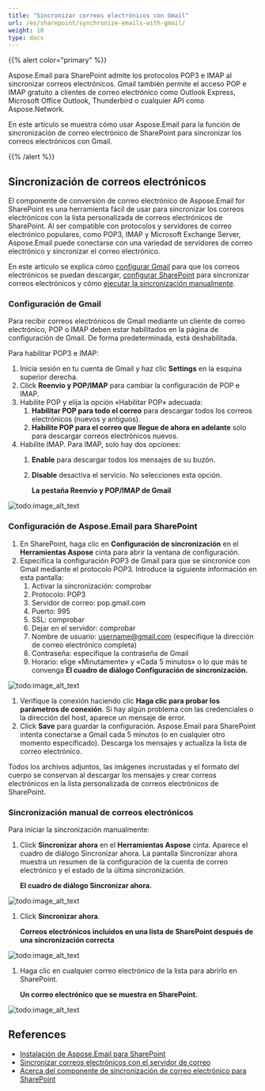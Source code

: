 ```yaml
---
title: "Sincronizar correos electrónicos con Gmail"
url: /es/sharepoint/synchronize-emails-with-gmail/
weight: 10
type: docs
---
```



{{% alert color="primary" %}}

Aspose.Email para SharePoint admite los protocolos POP3 e IMAP al sincronizar correos electrónicos. Gmail también permite el acceso POP e IMAP gratuito a clientes de correo electrónico como Outlook Express, Microsoft Office Outlook, Thunderbird o cualquier API como Aspose.Network.

En este artículo se muestra cómo usar Aspose.Email para la función de sincronización de correo electrónico de SharePoint para sincronizar los correos electrónicos con Gmail.

{{% /alert %}}
## **Sincronización de correos electrónicos**
El componente de conversión de correo electrónico de Aspose.Email for SharePoint es una herramienta fácil de usar para sincronizar los correos electrónicos con la lista personalizada de correos electrónicos de SharePoint. Al ser compatible con protocolos y servidores de correo electrónico populares, como POP3, IMAP y Microsoft Exchange Server, Aspose.Email puede conectarse con una variedad de servidores de correo electrónico y sincronizar el correo electrónico.

En este artículo se explica cómo [configurar Gmail](/email/sharepoint/synchronize-emails-with-gmail/) para que los correos electrónicos se puedan descargar, [configurar SharePoint](/email/sharepoint/synchronize-emails-with-gmail/) para sincronizar correos electrónicos y cómo [ejecutar la sincronización manualmente](/email/sharepoint/synchronize-emails-with-gmail/).
### **Configuración de Gmail**
Para recibir correos electrónicos de Gmail mediante un cliente de correo electrónico, POP o IMAP deben estar habilitados en la página de configuración de Gmail. De forma predeterminada, está deshabilitada.

Para habilitar POP3 e IMAP:

1. Inicia sesión en tu cuenta de Gmail y haz clic **Settings** en la esquina superior derecha.
1. Click **Reenvío y POP/IMAP** para cambiar la configuración de POP e IMAP.
1. Habilite POP y elija la opción «Habilitar POP» adecuada:
   1. **Habilitar POP para todo el correo** para descargar todos los correos electrónicos (nuevos y antiguos).
   1. **Habilite POP para el correo que llegue de ahora en adelante** solo para descargar correos electrónicos nuevos.
1. Habilite IMAP. Para IMAP, solo hay dos opciones:
   1. **Enable** para descargar todos los mensajes de su buzón.
   1. **Disable** desactiva el servicio. No selecciones esta opción.

      **La pestaña Reenvío y POP/IMAP de Gmail**

![todo:image_alt_text](synchronize-emails-with-gmail_1.png)



### **Configuración de Aspose.Email para SharePoint**
1. En SharePoint, haga clic en **Configuración de sincronización** en el **Herramientas Aspose** cinta para abrir la ventana de configuración.
1. Especifica la configuración POP3 de Gmail para que se sincronice con Gmail mediante el protocolo POP3. Introduce la siguiente información en esta pantalla:
   1. Activar la sincronización: comprobar
   1. Protocolo: POP3
   1. Servidor de correo: pop.gmail.com
   1. Puerto: 995
   1. SSL: comprobar
   1. Dejar en el servidor: comprobar
   1. Nombre de usuario: username@gmail.com (especifique la dirección de correo electrónico completa)
   1. Contraseña: especifique la contraseña de Gmail
   1. Horario: elige «Minutamente» y «Cada 5 minutos» o lo que más te convenga
      **El cuadro de diálogo Configuración de sincronización.**

![todo:image_alt_text](synchronize-emails-with-gmail_2.png)




1. Verifique la conexión haciendo clic **Haga clic para probar los parámetros de conexión**. Si hay algún problema con las credenciales o la dirección del host, aparece un mensaje de error.
1. Click **Save** para guardar la configuración. Aspose.Email para SharePoint intenta conectarse a Gmail cada 5 minutos (o en cualquier otro momento especificado). Descarga los mensajes y actualiza la lista de correo electrónico.

Todos los archivos adjuntos, las imágenes incrustadas y el formato del cuerpo se conservan al descargar los mensajes y crear correos electrónicos en la lista personalizada de correos electrónicos de SharePoint.
### **Sincronización manual de correos electrónicos**
Para iniciar la sincronización manualmente:

1. Click **Sincronizar ahora** en el **Herramientas Aspose** cinta. Aparece el cuadro de diálogo Sincronizar ahora. La pantalla Sincronizar ahora muestra un resumen de la configuración de la cuenta de correo electrónico y el estado de la última sincronización.

   **El cuadro de diálogo Sincronizar ahora.**

![todo:image_alt_text](synchronize-emails-with-gmail_3.png)




1. Click **Sincronizar ahora**.

   **Correos electrónicos incluidos en una lista de SharePoint después de una sincronización correcta**

![todo:image_alt_text](synchronize-emails-with-gmail_4.png)




1. Haga clic en cualquier correo electrónico de la lista para abrirlo en SharePoint.

   **Un correo electrónico que se muestra en SharePoint.**

![todo:image_alt_text](synchronize-emails-with-gmail_5.png)
## **References**
- [Instalación de Aspose.Email para SharePoint](/email/sharepoint/install-aspose-email-for-sharepoint/)
- [Sincronizar correos electrónicos con el servidor de correo](/email/sharepoint/email-synchronization/)
- [Acerca del componente de sincronización de correo electrónico para SharePoint](/email/sharepoint/about-email-synchronization/)
